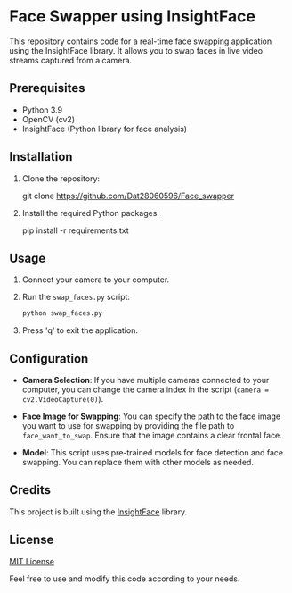 
# Face Swapper using InsightFace

This repository contains code for a real-time face swapping application using the InsightFace library. It allows you to swap faces in live video streams captured from a camera.

## Prerequisites

- Python 3.9
- OpenCV (cv2)
- InsightFace (Python library for face analysis)

## Installation

1. Clone the repository:

   
   git clone https://github.com/Dat28060596/Face_swapper
   

2. Install the required Python packages:

   
   pip install -r requirements.txt
   

## Usage

1. Connect your camera to your computer.

2. Run the `swap_faces.py` script:

   ```bash
   python swap_faces.py
   ```

3. Press 'q' to exit the application.

## Configuration

- **Camera Selection**: If you have multiple cameras connected to your computer, you can change the camera index in the script (`camera = cv2.VideoCapture(0)`).

- **Face Image for Swapping**: You can specify the path to the face image you want to use for swapping by providing the file path to `face_want_to_swap`. Ensure that the image contains a clear frontal face.

- **Model**: This script uses pre-trained models for face detection and face swapping. You can replace them with other models as needed.

## Credits

This project is built using the [InsightFace](https://github.com/deepinsight/insightface) library.

## License

[MIT License](LICENSE)

Feel free to use and modify this code according to your needs.
